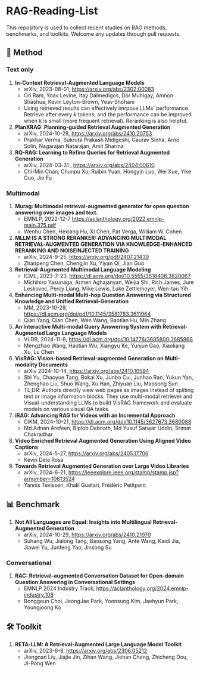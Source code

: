 # RAG-Reading-List

This repository is used to collect recent studies on RAG methods, benchmarks, and toolkits. Welcome any updates through pull requests.

## 📄 Method

### Text only

1. **In-Context Retrieval-Augmented Language Models**
   - arXiv, 2023-08-01, https://arxiv.org/abs/2302.00083
   - Ori Ram, Yoav Levine, Itay Dalmedigos, Dor Muhlgay, Amnon Shashua, Kevin Leyton-Brown, Yoav Shoham
   - Using retrieved results can effectively imrpove LLMs' performance. Retrieve after every $k$ tokens, and the performance can be improved when $k$ is small (more frequent retrieval). Reranking is also helpful.
2. **PlanXRAG: Planning-guided Retrieval Augmented Generation**
   - arXiv, 2024-10-28, https://arxiv.org/abs/2410.20753
   - Prakhar Verma, Sukruta Prakash Midigeshi, Gaurav Sinha, Arno Solin, Nagarajan Natarajan, Amit Sharma
3. **RQ-RAG: Learning to Refine Queries for Retrieval Augmented Generation**
   - arXiv, 2024-03-31 , https://arxiv.org/abs/2404.00610
   - Chi-Min Chan, Chunpu Xu, Ruibin Yuan, Hongyin Luo, Wei Xue, Yike Guo, Jie Fu


### Multimodal
1. **Murag: Multimodal retrieval-augmented generator for open question answering over images and text.**
   - EMNLP, 2022-12-7 https://aclanthology.org/2022.emnlp-main.375.pdf
   - Wenhu Chen, Hexiang Hu, Xi Chen, Pat Verga, William W. Cohen
2. **MLLM IS A STRONG RERANKER: ADVANCING MULTIMODAL RETRIEVAL-AUGMENTED GENERATION VIA KNOWLEDGE-ENHANCED RERANKING AND NOISEINJECTED TRAINING**
   - arXiv, 2024-9-25, https://arxiv.org/pdf/2407.21439 
   - Zhanpeng Chen, Chengjin Xu, Yiyan Qi, Jian Guo
3. **Retrieval-Augmented Multimodal Language Modeling**
   - ICML, 2023-7-23, https://dl.acm.org/doi/10.5555/3618408.3620067 
   - Michihiro Yasunaga, Armen Aghajanyan, Weijia Shi, Rich James, Jure Leskovec, Percy Liang, Mike Lewis, Luke Zettlemoyer, Wen-tau Yih
4. **Enhancing Multi-modal Multi-hop Question Answering via Structured Knowledge and Unified Retrieval-Generation**
   - MM, 2023-10-29, https://dl.acm.org/doi/pdf/10.1145/3581783.3611964
   - Qian Yang, Qian Chen, Wen Wang, Baotian Hu, Min Zhang
5. **An Interactive Multi-modal Query Answering System with Retrieval-Augmented Large Language Models**
   - VLDB, 2024-11-8, https://dl.acm.org/doi/10.14778/3685800.3685868 
   - Mengzhao Wang, Haotian Wu, Xiangyu Ke, Yunjun Gao, Xiaoliang Xu, Lu Chen
6. **VisRAG: Vision-based Retrieval-augmented Generation on Multi-modality Documents**
   - arXiv 2024-10-14, https://arxiv.org/abs/2410.10594
   - Shi Yu, Chaoyue Tang, Bokai Xu, Junbo Cui, Junhao Ran, Yukun Yan, Zhenghao Liu, Shuo Wang, Xu Han, Zhiyuan Liu, Maosong Sun
   - TL;DR: Authors directly view web pages as images instead of spliting text or image information blocks. They use multi-modal retriever and Visual-understanding LLMs to build VisRAG framework and evaluate models on various visual QA tasks.
7. **iRAG: Advancing RAG for Videos with an Incremental Approach**
   - CIKM, 2024-10-21, https://dl.acm.org/doi/10.1145/3627673.3680088
   - Md Adnan Arefeen, Biplob Debnath, Md Yusuf Sarwar Uddin, Srimat Chakradhar
8. **Video Enriched Retrieval Augmented Generation Using Aligned Video Captions**
   - arXiv, 2024-5-27, https://arxiv.org/abs/2405.17706
   - Kevin Dela Rosa
9. **Towards Retrieval Augmented Generation over Large Video Libraries**
   - arXiv, 2024-6-21, https://ieeexplore.ieee.org/stamp/stamp.jsp?arnumber=10613524
   - Yannis Tevissen, Khalil Guetari, Frédéric Petitpont


## 📊 Benchmark
1. **Not All Languages are Equal: Insights into Multilingual Retrieval-Augmented Generation**
   - arXiv, 2024-10-29, https://arxiv.org/abs/2410.21970
   - Suhang Wu, Jialong Tang, Baosong Yang, Ante Wang, Kaidi Jia, Jiawei Yu, Junfeng Yao, Jinsong Su


### Conversational
1. **RAC: Retrieval-augmented Conversation Dataset for Open-domain Question Answering in Conversational Settings**
   - EMNLP 2024 Industry Track, https://aclanthology.org/2024.emnlp-industry.108
   - Bonggeun Choi, JeongJae Park, Yoonsung Kim, Jaehyun Park, Youngjoong Ko

## 🛠️ Toolkit
1. **RETA-LLM: A Retrieval-Augmented Large Language Model Toolkit**
   - arXiv, 2023-6-8, https://arxiv.org/abs/2306.05212
   - Jiongnan Liu, Jiajie Jin, Zihan Wang, Jiehan Cheng, Zhicheng Dou, Ji-Rong Wen

